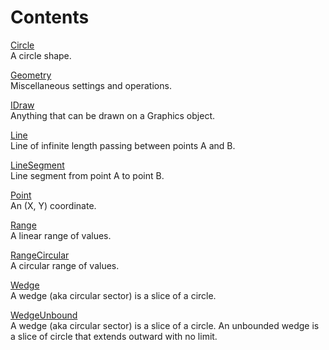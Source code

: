 # Contents

[Circle](Circle.md)  
A circle shape.

[Geometry](Geometry.md)  
Miscellaneous settings and operations.

[IDraw](IDraw.md)  
Anything that can be drawn on a Graphics object.

[Line](Line.md)  
Line of infinite length passing between points A and B.

[LineSegment](LineSegment.md)  
Line segment from point A to point B.

[Point](Point.md)  
An (X, Y) coordinate.

[Range](Range.md)  
A linear range of values.

[RangeCircular](RangeCircular.md)  
A circular range of values.

[Wedge](Wedge.md)  
A wedge (aka circular sector) is a slice of a circle.

[WedgeUnbound](WedgeUnbound.md)  
A wedge (aka circular sector) is a slice of a circle.
            An unbounded wedge is a slice of circle that extends outward with no limit.

